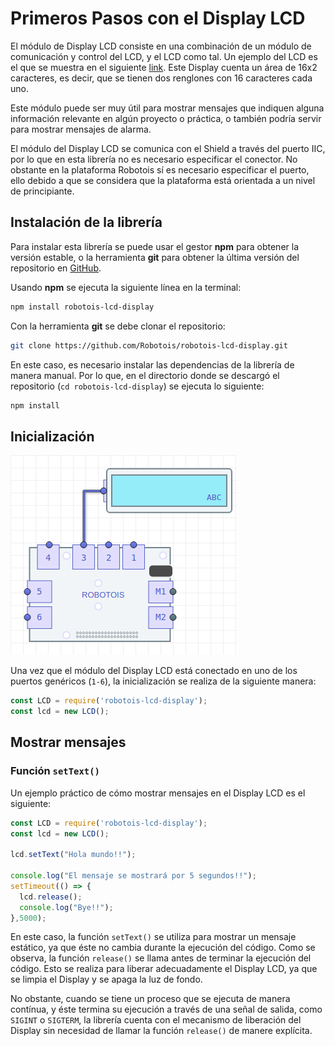 # Primeros Pasos con el Display LCD

El módulo de Display LCD consiste en una combinación de un módulo de comunicación y control del LCD, y el LCD como tal. Un ejemplo del LCD es el que se muestra en el siguiente [link](https://cdn-shop.adafruit.com/970x728/181-02.jpg). Este Display cuenta un área de 16x2 caracteres, es decir, que se tienen dos renglones con 16 caracteres cada uno.

Este módulo puede ser muy útil para mostrar mensajes que indiquen alguna información relevante en algún proyecto o práctica, o también podría servir para mostrar mensajes de alarma.

El módulo del Display LCD se comunica con el Shield a través del puerto IIC, por lo que en esta librería no es necesario especificar el conector. No obstante en la plataforma Robotois sí es necesario especificar el puerto, ello debido a que se considera que la plataforma está orientada a un nivel de principiante.

## Instalación de la librería

Para instalar esta librería se puede usar el gestor **npm** para obtener la versión estable, o la herramienta **git** para obtener la última versión del repositorio en [GitHub](https://github.com/Robotois/robotois-lcd-display).

Usando **npm** se ejecuta la siguiente línea en la terminal:

```bash
npm install robotois-lcd-display
```

Con la herramienta **git** se debe clonar el repositorio:

```bash
git clone https://github.com/Robotois/robotois-lcd-display.git
```
En este caso, es necesario instalar las dependencias de la librería de manera manual. Por lo que, en el directorio donde se descargó el repositorio (`cd robotois-lcd-display`) se ejecuta lo siguiente:

```bash
npm install
```

## Inicialización
![Conexión del Display LCD](lcd-connection.png)

Una vez que el módulo del Display LCD está conectado en uno de los puertos genéricos (`1-6`), la inicialización se realiza de la siguiente manera:

```javascript
const LCD = require('robotois-lcd-display');
const lcd = new LCD();
```


## Mostrar mensajes

### Función `setText()`
Un ejemplo práctico de cómo mostrar mensajes en el Display LCD es el siguiente:

```javascript
const LCD = require('robotois-lcd-display');
const lcd = new LCD();

lcd.setText("Hola mundo!!");

console.log("El mensaje se mostrará por 5 segundos!!");
setTimeout(() => {
  lcd.release();
  console.log("Bye!!");
},5000);
```
En este caso, la función `setText()` se utiliza para mostrar un mensaje estático, ya que éste no cambia durante la ejecución del código. Como se observa, la función `release()` se llama antes de terminar la ejecución del código. Esto se realiza para liberar adecuadamente el Display LCD, ya que se limpia el Display y se apaga la luz de fondo.

No obstante, cuando se tiene un proceso que se ejecuta de manera contínua, y éste termina su ejecución a través de una señal de salida, como `SIGINT` o `SIGTERM`, la librería cuenta con el mecanismo de liberación del Display sin necesidad de llamar la función `release()` de manere explícita.
